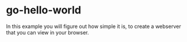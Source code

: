 # go-hello-world

In this example you will figure out how simple it is, to create a webserver that you can view in your browser.


